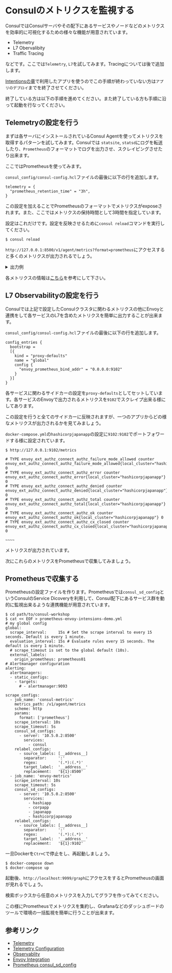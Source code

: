 # Consulのメトリクスを監視する

ConsulではConsulサーバやその配下にあるサービスやノードなどのメトリクスを効率的に可視化するための様々な機能が用意されています。

* Telemetry
* L7 Obervalibity
* Traffic Tracing

などです。ここでは`Telemetry`, `L7`を試してみます。Tracingについては後で追加します。

[Intentionsの章](https://github.com/hashicorp-japan/consul-workshop/blob/master/contents/intentions.md)で利用したアプリを使うのでこの手順が終わっていない方は`アプリのデプロイ`までを終了させてください。

終了している方は以下の手順を進めてください。また終了している方も手順に沿って起動を行なってください。

## Telemetryの設定を行う

まずは各サーバにインストールされているConsul Agentを使ってメトリクスを取得するパターンを試してみます。Consulでは `statsite`, `statsd`にログを転送したり、`Prometheus`のフォーマットでログを出力させ、スクレイピングさせたり出来ます。

ここではPrometheusを使ってみます。

`consul_config/consul-config.hcl`ファイルの最後に以下の行を追加します。

```hcl
telemetry = {
  "prometheus_retention_time" = "3h",
}
```

この設定を加えることでPrometheusのフォーマットでメトリクスがexposeされます。また、ここではメトリクスの保持時間として3時間を指定しています。

設定はこれだけです。設定を反映させるために`consul reload`コマンドを実行してください。

```shell
$ consul reload
```

`http://127.0.0.1:8500/v1/agent/metrics?format=prometheus`にアクセスすると多くのメトリクスが出力されるでしょう。

<details><summary>出力例</summary>

```
# HELP consul_9ad423be44a4_autopilot_failure_tolerance consul_9ad423be44a4_autopilot_failure_tolerance
# TYPE consul_9ad423be44a4_autopilot_failure_tolerance gauge
consul_9ad423be44a4_autopilot_failure_tolerance 0
# HELP consul_9ad423be44a4_autopilot_healthy consul_9ad423be44a4_autopilot_healthy
# TYPE consul_9ad423be44a4_autopilot_healthy gauge
consul_9ad423be44a4_autopilot_healthy 1
# HELP consul_9ad423be44a4_consul_cache_entries_count consul_9ad423be44a4_consul_cache_entries_count
# TYPE consul_9ad423be44a4_consul_cache_entries_count gauge
consul_9ad423be44a4_consul_cache_entries_count 22
# HELP consul_9ad423be44a4_raft_commitNumLogs consul_9ad423be44a4_raft_commitNumLogs
# TYPE consul_9ad423be44a4_raft_commitNumLogs gauge
consul_9ad423be44a4_raft_commitNumLogs 1
# HELP consul_9ad423be44a4_raft_leader_dispatchNumLogs consul_9ad423be44a4_raft_leader_dispatchNumLogs
# TYPE consul_9ad423be44a4_raft_leader_dispatchNumLogs gauge
consul_9ad423be44a4_raft_leader_dispatchNumLogs 1
# HELP consul_9ad423be44a4_runtime_alloc_bytes consul_9ad423be44a4_runtime_alloc_bytes
# TYPE consul_9ad423be44a4_runtime_alloc_bytes gauge
consul_9ad423be44a4_runtime_alloc_bytes 1.4908912e+07
# HELP consul_9ad423be44a4_runtime_free_count consul_9ad423be44a4_runtime_free_count
# TYPE consul_9ad423be44a4_runtime_free_count gauge
consul_9ad423be44a4_runtime_free_count 4.054047e+06
# HELP consul_9ad423be44a4_runtime_heap_objects consul_9ad423be44a4_runtime_heap_objects
# TYPE consul_9ad423be44a4_runtime_heap_objects gauge
consul_9ad423be44a4_runtime_heap_objects 54955
# HELP consul_9ad423be44a4_runtime_malloc_count consul_9ad423be44a4_runtime_malloc_count
# TYPE consul_9ad423be44a4_runtime_malloc_count gauge
consul_9ad423be44a4_runtime_malloc_count 4.109002e+06
```
</details>

各メトリクスの情報は[こちら](https://www.consul.io/docs/agent/telemetry.html)を参考にして下さい。

## L7 Observabilityの設定を行う

Consulでは上記で設定したConsulクラスタに関わるメトリクスの他にEnvoyと連携をして各サービスのL7を含めたメトリクスを簡単に出力することが出来ます。

`consul_config/consul-config.hcl`ファイルの最後に以下の行を追加します。

```hcl
config_entries {
  bootstrap =
  [{
    kind = "proxy-defaults"
    name = "global"
    config {
      "envoy_prometheus_bind_addr" = "0.0.0.0:9102"
    }
  }]
}
```

各サービスに関わるサイドカーの設定を`proxy-defaults`としてセットしています。各サービスのEnvoyで出力されるメトリクスを`9102`でスクレイプ出来る様にしてあります。

この設定を行うと全てのサイドカーに反映されますが、一つのアプリからどの様なメトリクスが出力されるかを見てみましょう。

`docker-compose.yml`の`hashicorpjapanapp`の設定に`9102:9102`でポートフォワードする様に設定されています。

```consul
$ http://127.0.0.1:9102/metrics

# TYPE envoy_ext_authz_connect_authz_failure_mode_allowed counter
envoy_ext_authz_connect_authz_failure_mode_allowed{local_cluster="hashicorpjapanapp"} 0
# TYPE envoy_ext_authz_connect_authz_error counter
envoy_ext_authz_connect_authz_error{local_cluster="hashicorpjapanapp"} 0
# TYPE envoy_ext_authz_connect_authz_denied counter
envoy_ext_authz_connect_authz_denied{local_cluster="hashicorpjapanapp"} 0
# TYPE envoy_ext_authz_connect_authz_total counter
envoy_ext_authz_connect_authz_total{local_cluster="hashicorpjapanapp"} 0
# TYPE envoy_ext_authz_connect_authz_ok counter
envoy_ext_authz_connect_authz_ok{local_cluster="hashicorpjapanapp"} 0
# TYPE envoy_ext_authz_connect_authz_cx_closed counter
envoy_ext_authz_connect_authz_cx_closed{local_cluster="hashicorpjapanapp"} 0

~~~~
```

メトリクスが出力されています。

次にこれらのメトリクスをPrometheusで収集してみましょう。

## Prometheusで収集する

Prometheusの設定ファイルを作ります。Prometheusでは`consul_sd_config`というConsulのService Dicoveryを利用して、Consul配下にあるサービス群を動的に監視出来るような連携機能が用意されています。

```shell
$ cd path/to/consul-workshop
$ cat << EOF > prometheus-envoy-intensions-demo.yml
# my global config
global:
  scrape_interval:     15s # Set the scrape interval to every 15 seconds. Default is every 1 minute.
  evaluation_interval: 15s # Evaluate rules every 15 seconds. The default is every 1 minute.
  # scrape_timeout is set to the global default (10s).
  external_labels:
    origin_prometheus: prometheus01
# Alertmanager configuration
alerting:
  alertmanagers:
  - static_configs:
    - targets:
      # - alertmanager:9093

scrape_configs:
  - job_name: 'consul-metrics'
    metrics_path: /v1/agent/metrics
    scheme: http
    params:
      format: ['prometheus']
    scrape_interval: 10s
    scrape_timeout: 5s  
    consul_sd_configs:
      - server: '10.5.0.2:8500'
        services:    
          - consul
    relabel_configs:
      - source_labels: [__address__]
        separator:     ':'
        regex:         '(.*):(.*)'
        target_label:  '__address__'
        replacement:   '${1}:8500'
  - job_name: 'envoy-metrics'
    scrape_interval: 10s
    scrape_timeout: 5s  
    consul_sd_configs:
      - server: '10.5.0.2:8500'
        services:    
          - hashiapp
          - corpapp
          - japanapp
          - hashicorpjapanapp
    relabel_configs:
      - source_labels: [__address__]
        separator:     ':'
        regex:         '(.*):(.*)'
        target_label:  '__address__'
        replacement:   '${1}:9102'
```

一旦Dockerを`Ctr+C`で停止をし、再起動しましょう。

```shell
$ docker-compose down
$ docker-compose up
```

起動後、`http://localhost:9999/graph`にアクセスをするとPrometheusの画面が見れるでしょう。

検索ボックスから任意のメトリクスを入力してグラフを作ってみてください。

この様にPrometheusでメトリクスを集約し、Grafanaなどのダッシュボードのツールで環境の一括監視を簡単に行うことが出来ます。

## 参考リンク
* [Telemetry](https://www.consul.io/docs/agent/telemetry.html)
* [Telemetry Configuration](https://www.consul.io/docs/agent/options.html#telemetry)
* [Observablity](https://www.consul.io/docs/connect/observability.html)
* [Envoy Integration](https://www.consul.io/docs/connect/proxies/envoy.html#bootstrap-configuration)
* [Prometheus consul_sd_config](https://prometheus.io/docs/prometheus/latest/configuration/configuration/#consul_sd_config)